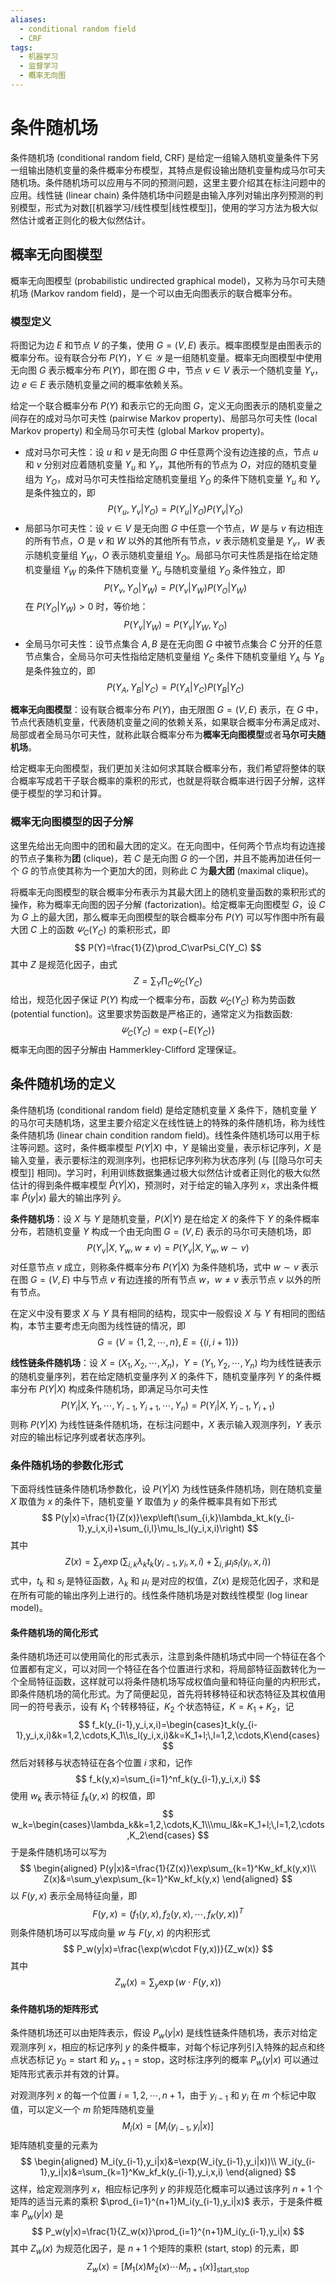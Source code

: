 ```yaml
---
aliases:
  - conditional random field
  - CRF
tags:
  - 机器学习
  - 监督学习
  - 概率无向图
---
```



# 条件随机场

条件随机场 (conditional random field, CRF) 是给定一组输入随机变量条件下另一组输出随机变量的条件概率分布模型，其特点是假设输出随机变量构成马尔可夫随机场。条件随机场可以应用与不同的预测问题，这里主要介绍其在标注问题中的应用。线性链 (linear chain) 条件随机场中问题是由输入序列对输出序列预测的判别模型，形式为对数[[机器学习/线性模型|线性模型]]，使用的学习方法为极大似然估计或者正则化的极大似然估计。

## 概率无向图模型

概率无向图模型 (probabilistic undirected graphical model)，又称为马尔可夫随机场 (Markov random field)，是一个可以由无向图表示的联合概率分布。

### 模型定义

将图记为边 $E$ 和节点 $V$ 的子集，使用 $G=(V,E)$ 表示。概率图模型是由图表示的概率分布。设有联合分布 $P(Y)$，$Y\in\mathcal Y$ 是一组随机变量。概率无向图模型中使用无向图 $G$ 表示概率分布 $P(Y)$，即在图 $G$ 中，节点 $v\in V$ 表示一个随机变量 $Y_v$，边 $e\in E$ 表示随机变量之间的概率依赖关系。

给定一个联合概率分布 $P(Y)$ 和表示它的无向图 $G$，定义无向图表示的随机变量之间存在的成对马尔可夫性 (pairwise Markov property)、局部马尔可夫性 (local Markov property) 和全局马尔可夫性 (global Markov property)。
- 成对马尔可夫性：设 $u$ 和 $v$ 是无向图 $G$ 中任意两个没有边连接的点，节点 $u$ 和 $v$ 分别对应着随机变量 $Y_u$ 和 $Y_v$，其他所有的节点为 $O$，对应的随机变量组为 $Y_O$，成对马尔可夫性指给定随机变量组 $Y_O$ 的条件下随机变量 $Y_u$ 和 $Y_v$ 是条件独立的，即
  $$
P(Y_u,Y_v|Y_O)=P(Y_u|Y_O)P(Y_v|Y_O)
$$
- 局部马尔可夫性：设 $v\in V$ 是无向图 $G$ 中任意一个节点，$W$ 是与 $v$ 有边相连的所有节点，$O$ 是 $v$ 和 $W$ 以外的其他所有节点，$v$ 表示随机变量是 $Y_v$，$W$ 表示随机变量组 $Y_W$，$O$ 表示随机变量组 $Y_O$。局部马尔可夫性质是指在给定随机变量组 $Y_W$ 的条件下随机变量 $Y_u$ 与随机变量组 $Y_O$ 条件独立，即
  $$
P(Y_v,Y_O|Y_W)=P(Y_v|Y_W)P(Y_O|Y_W)
$$
在 $P(Y_O|Y_W)>0$ 时，等价地：
$$
P(Y_v|Y_W)=P(Y_v|Y_W,Y_O)
$$
- 全局马尔可夫性：设节点集合 $A,B$ 是在无向图 $G$ 中被节点集合 $C$ 分开的任意节点集合，全局马尔可夫性指给定随机变量组 $Y_C$ 条件下随机变量组 $Y_A$ 与 $Y_B$ 是条件独立的，即
  $$
P(Y_A,Y_B|Y_C)=P(Y_A|Y_C)P(Y_B|Y_C)
$$

**概率无向图模型**：设有联合概率分布 $P(Y)$，由无限图 $G=(V,E)$ 表示，在 $G$ 中，节点代表随机变量，代表随机变量之间的依赖关系，如果联合概率分布满足成对、局部或者全局马尔可夫性，就称此联合概率分布为**概率无向图模型**或者**马尔可夫随机场**。

给定概率无向图模型，我们更加关注如何求其联合概率分布，我们希望将整体的联合概率写成若干子联合概率的乘积的形式，也就是将联合概率进行因子分解，这样便于模型的学习和计算。

### 概率无向图模型的因子分解

这里先给出无向图中的团和最大团的定义。在无向图中，任何两个节点均有边连接的节点子集称为**团** (clique)，若 $C$ 是无向图 $G$ 的一个团，并且不能再加进任何一个 $G$ 的节点使其称为一个更加大的团，则称此 $C$ 为**最大团** (maximal clique)。

将概率无向图模型的联合概率分布表示为其最大团上的随机变量函数的乘积形式的操作，称为概率无向图的因子分解 (factorization)。给定概率无向图模型 $G$，设 $C$ 为 $G$ 上的最大团，那么概率无向图模型的联合概率分布 $P(Y)$ 可以写作图中所有最大团 $C$ 上的函数 $\varPsi_C(Y_C)$ 的乘积形式，即
$$
P(Y)=\frac{1}{Z}\prod_C\varPsi_C(Y_C)
$$
其中 $Z$ 是规范化因子，由式
$$
Z=\sum_Y\prod_C\varPsi_C(Y_C)
$$
给出，规范化因子保证 $P(Y)$ 构成一个概率分布，函数 $\varPsi_C(Y_C)$ 称为势函数 (potential function)。这里要求势函数是严格正的，通常定义为指数函数:
$$
\varPsi_C(Y_C)=\exp\{-E(Y_C)\}
$$
概率无向图的因子分解由 Hammerkley-Clifford 定理保证。

## 条件随机场的定义

条件随机场 (conditional random field) 是给定随机变量 $X$ 条件下，随机变量 $Y$ 的马尔可夫随机场，这里主要介绍定义在线性链上的特殊的条件随机场，称为线性条件随机场 (linear chain condition random field)。线性条件随机场可以用于标注等问题。这时，条件概率模型 $P(Y|X)$ 中，$Y$ 是输出变量，表示标记序列，$X$ 是输入变量，表示要标注的观测序列，也把标记序列称为状态序列 (与 [[隐马尔可夫模型]] 相同)。学习时，利用训练数据集通过极大似然估计或者正则化的极大似然估计的得到条件概率模型 $\hat P(Y|X)$，预测时，对于给定的输入序列 $x$，求出条件概率 $\hat P(y|x)$ 最大的输出序列 $\hat y$。

**条件随机场**：设 $X$ 与 $Y$ 是随机变量，$P(X|Y)$ 是在给定 $X$ 的条件下 $Y$ 的条件概率分布，若随机变量 $Y$ 构成一个由无向图 $G=(V,E)$ 表示的马尔可夫随机场，即
$$
P(Y_v|X,Y_w,w\ne v)=P(Y_v|X,Y_w,w\sim v)
$$
对任意节点 $v$ 成立，则称条件概率分布 $P(Y|X)$ 为条件随机场，式中 $w\sim v$ 表示在图 $G=(V,E)$ 中与节点 $v$ 有边连接的所有节点 $w$，$w\ne v$ 表示节点 $v$ 以外的所有节点。

在定义中没有要求 $X$ 与 $Y$ 具有相同的结构，现实中一般假设 $X$ 与 $Y$ 有相同的图结构，本节主要考虑无向图为线性链的情况，即
$$
G=(V=\{1,2,\cdots,n\},E=\{(i,i+1)\})
$$

**线性链条件随机场**：设 $X=(X_1,X_2,\cdots,X_n)$，$Y=(Y_1,Y_2,\cdots,Y_n)$ 均为线性链表示的随机变量序列，若在给定随机变量序列 $X$ 的条件下，随机变量序列 $Y$ 的条件概率分布 $P(Y|X)$ 构成条件随机场，即满足马尔可夫性
$$
P(Y_i|X,Y_1,\cdots,Y_{i-1},Y_{i+1},\cdots,Y_n)=P(Y_i|X,Y_{i-1},Y_{i+1})
$$
则称 $P(Y|X)$ 为线性链条件随机场，在标注问题中，$X$ 表示输入观测序列，$Y$ 表示对应的输出标记序列或者状态序列。

### 条件随机场的参数化形式

下面将线性链条件随机场参数化，设 $P(Y|X)$ 为线性链条件随机场，则在随机变量 $X$ 取值为 $x$ 的条件下，随机变量 $Y$ 取值为 $y$ 的条件概率具有如下形式
$$
P(y|x)=\frac{1}{Z(x)}\exp\left(\sum_{i,k}\lambda_kt_k(y_{i-1},y_i,x,i)+\sum_{i,l}\mu_ls_l(y_i,x,i)\right)
$$
其中
$$
Z(x)=\sum_y\exp\left(\sum_{i,k}\lambda_kt_k(y_{i-1},y_i,x,i)+\sum_{i,l}\mu_ls_l(y_i,x,i)\right)
$$
式中，$t_k$ 和 $s_l$ 是特征函数，$\lambda_k$ 和 $\mu_l$ 是对应的权值，$Z(x)$ 是规范化因子，求和是在所有可能的输出序列上进行的。线性条件随机场是对数线性模型 (log linear model)。

#### 条件随机场的简化形式

条件随机场还可以使用简化的形式表示，注意到条件随机场式中同一个特征在各个位置都有定义，可以对同一个特征在各个位置进行求和，将局部特征函数转化为一个全局特征函数，这样就可以将条件随机场写成权值向量和特征向量的内积形式，即条件随机场的简化形式。为了简便起见，首先将转移特征和状态特征及其权值用同一的符号表示，设有 $K_1$ 个转移特征，$K_2$ 个状态特征，$K=K_1+K_2$，记
$$
f_k(y_{i-1},y_i,x,i)=\begin{cases}t_k(y_{i-1},y_i,x,i)&k=1,2,\cdots,K_1\\s_l(y_i,x,i)&k=K_1+l;\,l=1,2,\cdots,K\end{cases}
$$
然后对转移与状态特征在各个位置 $i$ 求和，记作
$$
f_k(y,x)=\sum_{i=1}^nf_k(y_{i-1},y_i,x,i)
$$
使用 $w_k$ 表示特征 $f_k(y,x)$ 的权值，即
$$
w_k=\begin{cases}\lambda_k&k=1,2,\cdots,K_1\\\mu_l&k=K_1+l;\,l=1,2,\cdots,K_2\end{cases}
$$
于是条件随机场可以写为
$$
\begin{aligned}
P(y|x)&=\frac{1}{Z(x)}\exp\sum_{k=1}^Kw_kf_k(y,x)\\
Z(x)&=\sum_y\exp\sum_{k=1}^Kw_kf_k(y,x)
\end{aligned}
$$
以 $F(y,x)$ 表示全局特征向量，即
$$
F(y,x)=(f_1(y,x),f_2(y,x),\cdots,f_K(y,x))^T
$$
则条件随机场可以写成向量 $w$ 与 $F(y,x)$ 的内积形式
$$
P_w(y|x)=\frac{\exp(w\cdot F(y,x))}{Z_w(x)}
$$
其中
$$
Z_w(x)=\sum_y\exp(w\cdot F(y,x))
$$
#### 条件随机场的矩阵形式

条件随机场还可以由矩阵表示，假设 $P_w(y|x)$ 是线性链条件随机场，表示对给定观测序列 $x$，相应的标记序列 $y$ 的条件概率，对每个标记序列引入特殊的起点和终点状态标记 $y_0=\text{start}$ 和 $y_{n+1}=\text{stop}$，这时标注序列的概率 $P_w(y|x)$ 可以通过矩阵形式表示并有效的计算。

对观测序列 $x$ 的每一个位置 $i=1,2,\cdots,n+1$，由于 $y_{i-1}$ 和 $y_i$ 在 $m$ 个标记中取值，可以定义一个 $m$ 阶矩阵随机变量
$$
M_i(x)=[M_i(y_{i-1},y_i|x)]
$$
矩阵随机变量的元素为
$$
\begin{aligned}
M_i(y_{i-1},y_i|x)&=\exp(W_i(y_{i-1},y_i|x))\\
W_i(y_{i-1},y_i|x)&=\sum_{k=1}^Kw_kf_k(y_{i-1},y_i,x,i)
\end{aligned}
$$
这样，给定观测序列 $x$，相应标记序列 $y$ 的非规范化概率可以通过该序列 $n+1$ 个矩阵的适当元素的乘积 $\prod_{i=1}^{n+1}M_i(y_{i-1},y_i|x)$ 表示，于是条件概率 $P_w(y|x)$ 是
$$
P_w(y|x)=\frac{1}{Z_w(x)}\prod_{i=1}^{n+1}M_i(y_{i-1},y_i|x)
$$
其中 $Z_w(x)$ 为规范化因子，是 $n+1$ 个矩阵的乘积 (start, stop) 的元素，即
$$
Z_w(x)=[M_1(x)M_2(x)\cdots M_{n+1}(x)]_{\text{start,stop}}
$$
